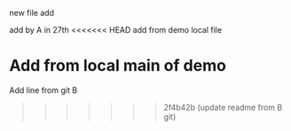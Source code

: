 new file add

add by A in 27th
<<<<<<< HEAD
add from demo local file

Add from local main of demo
=======
Add line from git B
>>>>>>> 2f4b42b (update readme from B git)
